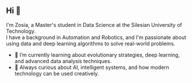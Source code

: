 ## Hi 🌸

I'm Zosia, a Master's student in Data Science at the Silesian University of Technology.  
I have a background in Automation and Robotics, and I'm passionate about using data and deep learning algorithms to solve real-world problems.

- 🐜 I’m currently learning about evolutionary strategies, deep learning, and advanced data analysis techniques.
- 🦋 Always curious about AI, intelligent systems, and how modern technology can be used creatively.


<!--
**zosiasewe/zosiasewe** is a ✨ _special_ ✨ repository because its `README.md` (this file) appears on your GitHub profile.

Here are some ideas to get you started:

- 🔭 I’m currently working on ...
- 🌱 I’m currently learning ...
- 👯 I’m looking to collaborate on ...
- 🤔 I’m looking for help with ...
- 💬 Ask me about ...
- 📫 How to reach me: ...
- 😄 Pronouns: ...
- ⚡ Fun fact: ...
-->
